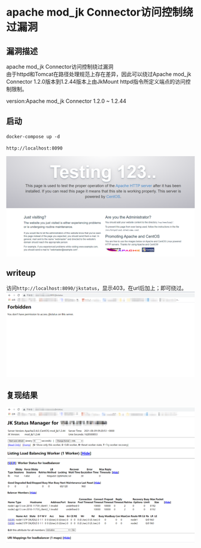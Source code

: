 # apache mod_jk Connector访问控制绕过漏洞
## 漏洞描述
apache mod_jk Connector访问控制绕过漏洞  
由于httpd和Tomcat在路径处理规范上存在差异，因此可以绕过Apache mod_jk Connector 1.2.0版本到1.2.44版本上由JkMount httpd指令所定义端点的访问控制限制。
  
version:Apache mod_jk Connector 1.2.0 ~ 1.2.44
## 启动
`docker-compose up -d`  

`http://localhost:8090`  

![ALT 1](3.png) 
## writeup

访问`http://localhost:8090/jkstatus`，显示403，在url后加上；即可绕过。
![ALT 1](4.png)  

## 复现结果

![ALT 2](5.png)


